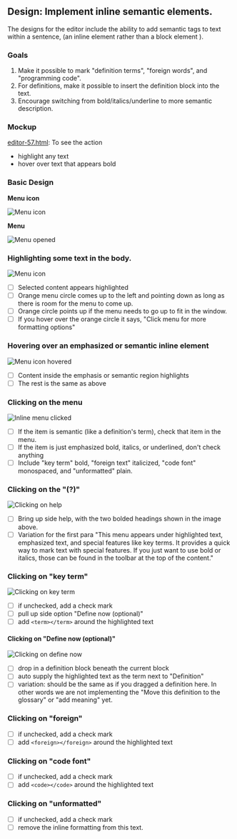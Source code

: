 ## Design: Implement inline semantic elements. 

The designs for the editor include the ability to add semantic tags to text within a sentence, \(an inline element rather than a block element \). 

### Goals

1. Make it possible to mark "definition terms", "foreign words", and "programming code".
2. For definitions, make it possible to insert the definition block into the text.
3. Encourage switching from bold/italics/underline to more semantic description.

### Mockup

[editor-57.html](http://oerpub.github.io/uidesigns/mockups/editor-ideas/editor-57.html): To see the action
 * highlight any text
 * hover over text that appears bold

### Basic Design

**Menu icon**

![Menu icon](http://oerpub.github.io/uidesigns/designs/images/inline-hovering-over-inline.png)

**Menu**

![Menu opened](http://oerpub.github.io/uidesigns/designs/images/inline-menu-clicked.png)

### Highlighting some text in the body.

![Menu icon](http://oerpub.github.io/uidesigns/designs/images/inline-highlighting-text.png)

- [ ] Selected content appears highlighted 
- [ ] Orange menu circle comes up to the left and pointing down as long as there is room for the menu to come up.
- [ ] Orange circle points up if the menu needs to go up to fit in the window.
- [ ] If you hover over the orange circle it says, "Click menu for more formatting options"

### Hovering over an emphasized or semantic inline element

![Menu icon hovered](http://oerpub.github.io/uidesigns/designs/images/inline-hover-over-menu-icon.png)

- [ ] Content inside the emphasis or semantic region highlights
- [ ] The rest is the same as above

### Clicking on the menu

![Inline menu clicked](http://oerpub.github.io/uidesigns/designs/images/inline-menu-clicked.png)

- [ ] If the item is semantic \(like a definition's term\), check that item in the menu.
- [ ] If the item is just emphasized bold, italics, or underlined, don't check anything
- [ ] Include "key term" bold, "foreign text" italicized, "code font" monospaced, and "unformatted" plain.

### Clicking on the "\(?\)"

![Clicking on help](http://oerpub.github.io/uidesigns/designs/images/inline-clicking-help.png)

- [ ] Bring up side help, with the two bolded headings shown in the image above.
- [ ] Variation for the first para "This menu appears under highlighted text, emphasized text, and special features like key terms. It provides a quick way to mark text with special features. If you just want to use bold or italics, those can be found in the toolbar at the top of the content." 

### Clicking on "key term"

![Clicking on key term](http://oerpub.github.io/uidesigns/designs/images/inline-define-now.png)

- [ ] if unchecked, add a check mark
- [ ] pull up side option "Define now (optional)"
- [ ] add ```<term></term>``` around the highlighted text

#### Clicking on "Define now (optional)"

![Clicking on define now](http://oerpub.github.io/uidesigns/designs/images/inline-clicking-define-now.png)

- [ ] drop in a definition block beneath the current block
- [ ] auto supply the highlighted text as the term next to "Definition"
- [ ] variation: should be the same as if you dragged a definition here. In other words we are not implementing the "Move this definition to the glossary" or "add meaning" yet.

### Clicking on "foreign"

- [ ] if unchecked, add a check mark
- [ ] add ```<foreign></foreign>``` around the highlighted text

### Clicking on "code font"

- [ ] if unchecked, add a check mark
- [ ] add ```<code></code>``` around the highlighted text

### Clicking on "unformatted"

- [ ] if unchecked, add a check mark
- [ ] remove the inline formatting from this text. 
